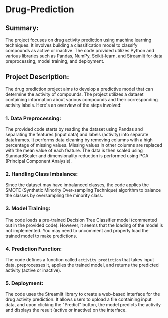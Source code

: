 # Drug-Prediction


## Summary:
The project focuses on drug activity prediction using machine learning techniques. It involves building a classification model to classify compounds as active or inactive. The code provided utilizes Python and various libraries such as Pandas, NumPy, Scikit-learn, and Streamlit for data preprocessing, model training, and deployment.

## Project Description:
The drug prediction project aims to develop a predictive model that can determine the activity of compounds. The project utilizes a dataset containing information about various compounds and their corresponding activity labels. Here's an overview of the steps involved:

### 1. Data Preprocessing:
The provided code starts by reading the dataset using Pandas and separating the features (input data) and labels (activity) into separate dataframes. It performs data cleaning by removing columns with a high percentage of missing values. Missing values in other columns are replaced with the mean value of each feature. The data is then scaled using StandardScaler and dimensionality reduction is performed using PCA (Principal Component Analysis).

### 2. Handling Class Imbalance:
Since the dataset may have imbalanced classes, the code applies the SMOTE (Synthetic Minority Over-sampling Technique) algorithm to balance the classes by oversampling the minority class.

### 3. Model Training: 
The code loads a pre-trained Decision Tree Classifier model (commented out in the provided code). However, it seems that the loading of the model is not implemented. You may need to uncomment and properly load the trained model to make predictions.

### 4. Prediction Function:
The code defines a function called `activity_prediction` that takes input data, preprocesses it, applies the trained model, and returns the predicted activity (active or inactive).

### 5. Deployment:
The code uses the Streamlit library to create a web-based interface for the drug activity prediction. It allows users to upload a file containing input data, and upon clicking the "Predict" button, the model predicts the activity and displays the result (active or inactive) on the interface.
